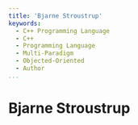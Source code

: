 ```yaml
---
title: 'Bjarne Stroustrup'
keywords:
  - C++ Programming Language
  - C++
  - Programming Language
  - Multi-Paradigm
  - Objected-Oriented
  - Author
...
```


# Bjarne Stroustrup
